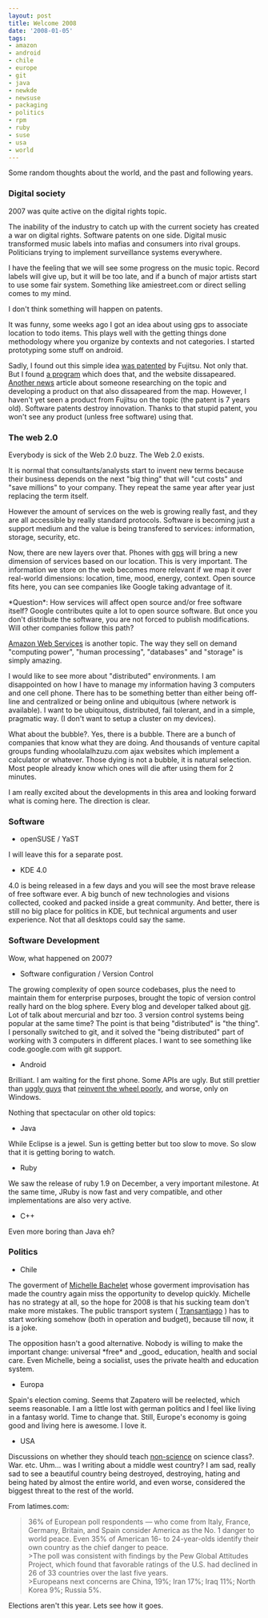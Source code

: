 ```yaml
---
layout: post
title: Welcome 2008
date: '2008-01-05'
tags:
- amazon
- android
- chile
- europe
- git
- java
- newkde
- newsuse
- packaging
- politics
- rpm
- ruby
- suse
- usa
- world
---
```


Some random thoughts about the world, and the past and following years.

### Digital society

2007 was quite active on the digital rights topic.

The inability of the industry to catch up with the current society has created a war on digital rights. Software patents on one side. Digital music transformed music labels into mafias and consumers into rival groups. Politicians trying to implement surveillance systems everywhere.

I have the feeling that we will see some progress on the music topic. Record labels will give up, but it will be too late, and if a bunch of major artists start to use some fair system. Something like amiestreet.com or direct selling comes to my mind.

I don't think something will happen on patents.

It was funny, some weeks ago I got an idea about using gps to associate location to todo items. This plays well with the getting things done methodology where you organize by contexts and not categories. I started prototyping some stuff on android.

Sadly, I found out this simple idea [was patented][gps-todo-patent] by Fujitsu. Not only that. But I found [a program][naggie] which does that, and the website dissapeared. [Another news][place-mail] article about someone researching on the topic and developing a product on that also dissapeared from the map. However, I haven't yet seen a product from Fujitsu on the topic (the patent is 7 years old). Software patents destroy innovation. Thanks to that stupid patent, you won't see any product (unless free software) using that.

### The web 2.0

Everybody is sick of the Web 2.0 buzz. The Web 2.0 exists.

It is normal that consultants/analysts start to invent new terms because their business depends on the next "big thing" that will "cut costs" and "save millions" to your company. They repeat the same year after year just replacing the term itself.

However the amount of services on the web is growing really fast, and they are all accessible by really standard protocols. Software is becoming just a support medium and the value is being transfered to services: information, storage, security, etc.

Now, there are new layers over that. Phones with [gps][wikipedia-gps] will bring a new dimension of services based on our location. This is very important. The information we store on the web becomes more relevant if we map it over real-world dimensions: location, time, mood, energy, context. Open source fits here, you can see companies like Google taking advantage of it.

\*Question\*: How services will affect open source and/or free software itself? Google contributes quite a lot to open source software. But once you don't distribute the software, you are not forced to publish modifications. Will other companies follow this path?

[Amazon Web Services][aws] is another topic. The way they sell on demand "computing power", "human processing", "databases" and "storage" is simply amazing.

I would like to see more about "distributed" environments. I am disappointed on how I have to manage my information having 3 computers and one cell phone. There has to be something better than either being off-line and centralized or being online and ubiquitous (where network is available). I want to be ubiquitous, distributed, fail tolerant, and in a simple, pragmatic way. (I don't want to setup a cluster on my devices).

What about the bubble?. Yes, there is a bubble. There are a bunch of companies that know what they are doing. And thousands of venture capital groups funding whoolalalhzuzu.com ajax websites which implement a calculator or whatever. Those dying is not a bubble, it is natural selection. Most people already know which ones will die after using them for 2 minutes.

I am really excited about the developments in this area and looking forward what is coming here. The direction is clear.

### Software

+ openSUSE / YaST

I will leave this for a separate post.

+ KDE 4.0

4.0 is being released in a few days and you will see the most brave release of free software ever. A big bunch of new technologies and visions collected, cooked and packed inside a great community. And better, there is still no big place for politics in KDE, but technical arguments and user experience. Not that all desktops could say the same.

### Software Development

Wow, what happened on 2007?

* Software configuration / Version Control

The growing complexity of open source codebases, plus the need to maintain them for enterprise purposes, brought the topic of version control really hard on the blog sphere. Every blog and developer talked about [git][git]. Lot of talk about mercurial and bzr too. 3 version control systems being popular at the same time? The point is that being "distributed" is "the thing". I personally switched to git, and it solved the "being distributed" part of working with 3 computers in different places. I want to see something like code.google.com with git support.

* Android

Brilliant. I am waiting for the first phone. Some APIs are ugly. But still prettier than [uggly guys][rim] that [reinvent the wheel poorly][bberry-jde], and worse, only on Windows.

Nothing that spectacular on other old topics:

* Java

While Eclipse is a jewel. Sun is getting better but too slow to move. So slow that it is getting boring to watch.

* Ruby

We saw the release of ruby 1.9 on December, a very important milestone. At the same time, JRuby is now fast and very compatible, and other implementations are also very active.

* C++

Even more boring than Java eh?

### Politics

* Chile

The goverment of [Michelle Bachelet][bachelet] whose goverment improvisation has made the country again miss the opportunity to develop quickly. Michelle has no strategy at all, so the hope for 2008 is that his sucking team don't make more mistakes. The public transport system ( [Transantiago][transantiago] ) has to start working somehow (both in operation and budget), because till now, it is a joke.

The opposition hasn't a good alternative. Nobody is willing to make the important change: universal \*free\* and \_good\_ education, health and social care. Even Michelle, being a socialist, uses the private health and education system.

* Europa

Spain's election coming. Seems that Zapatero will be reelected, which seems reasonable. I am a little lost with german politics and I feel like living in a fantasy world. Time to change that. Still, Europe's economy is going good and living here is awesome. I love it.

* USA

Discussions on whether they should teach [non-science][id] on science class?. War. etc. Uhm... was I writing about a middle west country? I am sad, really sad to see a beautiful country being destroyed, destroying, hating and being hated by almost the entire world, and even worse, considered the biggest threat to the rest of the world.

From latimes.com:

> 36% of European poll respondents — who come from Italy, France, Germany, Britain, and Spain consider America as the No. 1 danger to world peace. Even 35% of American 16- to 24-year-olds identify their own country as the chief danger to peace.  
 \>The poll was consistent with findings by the Pew Global Attitudes Project, which found that favorable ratings of the U.S. had declined in 26 of 33 countries over the last five years.  
 \>Europeans next concerns are China, 19%; Iran 17%; Iraq 11%; North Korea 9%; Russia 5%.

Elections aren't this year. Lets see how it goes.

[naggie]: http://www.naggie.com  
[place-mail]: http://www.engadget.com/2005/06/09/place-mail-location-sensitive-to-do-list-for-cellphones/  
[plasma-bus]: http://tokoe-kde.blogspot.com/2007/12/never-miss-bus-again-with-plasma.html  
[aws]: http://www.amazon.com/gp/browse.html?node=3435361  
[wikipedia-gps]: http://en.wikipedia.org/wiki/Global_Positioning_System  
[gps-todo-patent]: http://www.google.com/patents?id=9CYSAAAAEBAJ&dq=6680675  
[git]: http://git.or.cz/  
[rim]: http://www.rim.com/  
[bberry-jde]: http://na.blackberry.com/eng/developers/downloads/jde.jsp  
[transantiago]: http://en.wikipedia.org/wiki/Transantiago  
[bachelet]: http://en.wikipedia.org/wiki/Michelle_Bachelet  
[id]: http://en.wikipedia.org/wiki/Intelligent_design

